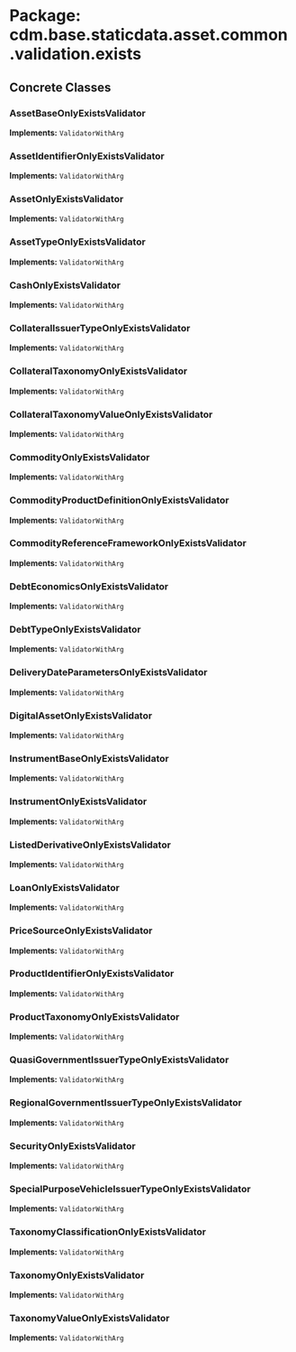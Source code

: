 # Package: cdm.base.staticdata.asset.common.validation.exists

## Concrete Classes

### AssetBaseOnlyExistsValidator
**Implements:** `ValidatorWithArg` 

### AssetIdentifierOnlyExistsValidator
**Implements:** `ValidatorWithArg` 

### AssetOnlyExistsValidator
**Implements:** `ValidatorWithArg` 

### AssetTypeOnlyExistsValidator
**Implements:** `ValidatorWithArg` 

### CashOnlyExistsValidator
**Implements:** `ValidatorWithArg` 

### CollateralIssuerTypeOnlyExistsValidator
**Implements:** `ValidatorWithArg` 

### CollateralTaxonomyOnlyExistsValidator
**Implements:** `ValidatorWithArg` 

### CollateralTaxonomyValueOnlyExistsValidator
**Implements:** `ValidatorWithArg` 

### CommodityOnlyExistsValidator
**Implements:** `ValidatorWithArg` 

### CommodityProductDefinitionOnlyExistsValidator
**Implements:** `ValidatorWithArg` 

### CommodityReferenceFrameworkOnlyExistsValidator
**Implements:** `ValidatorWithArg` 

### DebtEconomicsOnlyExistsValidator
**Implements:** `ValidatorWithArg` 

### DebtTypeOnlyExistsValidator
**Implements:** `ValidatorWithArg` 

### DeliveryDateParametersOnlyExistsValidator
**Implements:** `ValidatorWithArg` 

### DigitalAssetOnlyExistsValidator
**Implements:** `ValidatorWithArg` 

### InstrumentBaseOnlyExistsValidator
**Implements:** `ValidatorWithArg` 

### InstrumentOnlyExistsValidator
**Implements:** `ValidatorWithArg` 

### ListedDerivativeOnlyExistsValidator
**Implements:** `ValidatorWithArg` 

### LoanOnlyExistsValidator
**Implements:** `ValidatorWithArg` 

### PriceSourceOnlyExistsValidator
**Implements:** `ValidatorWithArg` 

### ProductIdentifierOnlyExistsValidator
**Implements:** `ValidatorWithArg` 

### ProductTaxonomyOnlyExistsValidator
**Implements:** `ValidatorWithArg` 

### QuasiGovernmentIssuerTypeOnlyExistsValidator
**Implements:** `ValidatorWithArg` 

### RegionalGovernmentIssuerTypeOnlyExistsValidator
**Implements:** `ValidatorWithArg` 

### SecurityOnlyExistsValidator
**Implements:** `ValidatorWithArg` 

### SpecialPurposeVehicleIssuerTypeOnlyExistsValidator
**Implements:** `ValidatorWithArg` 

### TaxonomyClassificationOnlyExistsValidator
**Implements:** `ValidatorWithArg` 

### TaxonomyOnlyExistsValidator
**Implements:** `ValidatorWithArg` 

### TaxonomyValueOnlyExistsValidator
**Implements:** `ValidatorWithArg` 

